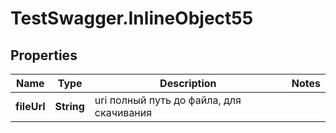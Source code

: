 # TestSwagger.InlineObject55

## Properties

Name | Type | Description | Notes
------------ | ------------- | ------------- | -------------
**fileUrl** | **String** | uri полный путь до файла, для скачивания | 


